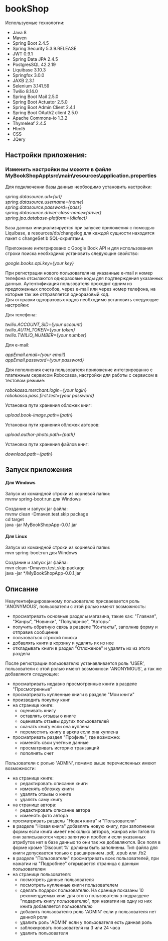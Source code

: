 # bookShop

Используемые технологии:

- Java 8
- Maven
- Spring Boot 2.4.5
- Spring Security 5.3.9.RELEASE
- JWT 0.9.1
- Spring Data JPA 2.4.5
- PostgresSQL 42.2.19
- Liquibase 3.10.3
- Springfox 3.0.0
- JAXB 2.3.1
- Selenium 3.141.59
- Twilio 8.14.0
- Spring Boot Mail 2.5.0
- Spring Boot Actuator 2.5.0
- Spring Boot Admin Client 2.4.1
- Spring Boot OAuth2 client 2.5.0
- Apache Commons-io 1.3.2
- Thymeleaf 2.4.5
- Html5
- CSS
- JQery

## Настройки приложения:
### Изменить настройки вы можете в файле MyBookShopApp\src\main\resources\application.properties

Для подключении базы данных необходимо установить настройки: 


_spring.datasource.url={url}_ <br>
_spring.datasource.username={name}_ <br>
_spring.datasource.password={pass}_ <br>
_spring.datasource.driver-class-name={driver}_ <br>
_spring.jpa.database-platform={dialect}_ <br>

База данных инициализируется при запуске приложения с помощью Liquibase, в resources/db/changelog для каждой сущности находится пакет с changeSet b SQL-скриптами.

Приложение интегрировано с Google Book API и для использования строки поиска необходимо установить следующие свойство:

_google.books.api.key={your key}_

При регистрации нового пользователя на указанные e-mail и номер телефона отсылаются одноразовые коды для подтверждения указанных данных. Аутентификация пользователя проходит одним из предложенных способов, через e-mail или через номер телефона, на которые так же отправляется одноразовый код. <br>
Для отправки одноразовых кодов необходимо установить следующие настройки:

Для телефона:

_twilio.ACCOUNT_SID={your account}_ <br>
_twilio.AUTH_TOKEN={your token}_ <br>
_twilio.TWILIO_NUMBER={your number}_ <br>

Для e-mail:

_appEmail.email={your email}_ <br>
_appEmail.password={your password}_ <br>

Для пополнения счета пользователя приложение интегрированно с платежным сервисом Robocassa, настройки для работы с сервисом в тестовом режиме:

_robokassa.merchant.login={your login}_ <br>
_robokassa.pass.first.test={your password}_

Установка пути хранения обложек книг:

_upload.book-image.path={path}_

Установка пути хранения обложек авторов:

_upload.author-photo.path={path}_

Установка пути хранения файлов книг:

_download.path={path}_

## Запуск приложения

#### Для Windows
Запуск из командной строки из корневой папки: <br>
mvnw spring-boot:run для Windows

Создание и запуск jar файла: <br>
mvnw clean -Dmaven.test.skip package <br>
cd target <br>
java -jar MyBookShopApp-0.0.1.jar

#### Для Linux
Запуск из командной строки из корневой папки: <br>
mvn spring-boot:run для Windows

Создание и запуск jar файла: <br>
mvn clean -Dmaven.test.skip package <br>
java -jar */MyBookShopApp-0.0.1.jar

## Описание

Неаутентифицированному пользователю присваевается роль 'ANONYMOUS', пользователи с этой ролью имеют возможность:

- просматривать основные разделы магазина, такие как: "Главная", "Жанры", "Новинки", "Популярное", "Авторы"
- получить обратную связь в разделе "Контакты", заполнив форму и отправив сообщение 
- пользоваться строкой поиска 
- добавлять книги в корзину и удалять их из нее
- откладывать книги в раздел "Отложеное" и удалять их из этого раздела

После регистрации пользователю устанавливается роль 'USER', пользователи с этой ролью имеют возможноси 'ANONYMOUS', а так же добавляютя следующие:
- просматривать недавно просмотренные книги в разделе "Просмотренные"
- просматривать купленные книги в разделе "Мои книги"
- производить покупку книг
- на странице книге:
  - оценивать книгу
  - оставлять отзывы о книге
  - оценивать отзывы других пользователей
  - скачать книгу если она куплена
  - переместить книгу в архив если она куплена
- просматривать раздел "Профиль", где возможно:
  - изменять свои учетные данные
  - просматривать историю транзакций
  - пополнять счет

Пользователи с ролью 'ADMIN', помимо выше перечисленных имеют возможности:
- на странице книге:
  - редактировать описание книги
  - изменять обложку книги 
  - удалять отзывы о книге
  - удалять саму книгу
- на странице автора:
  - редактировать описание автора
  - изменять фото автора
- просматривать разделы "Новая книга" и "Пользователи"
- в разделе "Новая книга"  добавлять новую книгу, при заполнении формы если книга имеет несколько авторов, жанров или тэгов то они записываются через запятую и пробел и если указанных атрибутов нет в базе данных то они так же добавляются. Все поля в форме кроме 'Discount %' должны быть заполнены. Тип файла для книги допускается только с расширением .pdf, .epub или .fb2
- в разделе "Пользователи" просматривать всех пользователей, при нажатии на "Подробнее" открывается страница с данным пользователем
- на странице пользователя:
  - посмотреть данные пользователя
  - посмотреть купленные книги пользователем
  - сделать подарок пользователю. На сранице показаны 10 рекомендуемых книг для этого пользователя в подразделе "подарить книгу пользователю", при нажатии на одну из них книга добавляется пользователю 
  - добавить пользователю роль 'ADMIN' если у пользователя нет данной роли
  - удалить роль 'ADMIN' если у пользователя есть данная роль
  - заблокировать пользователя на 3 или 24 часа
  - удалить пользователя